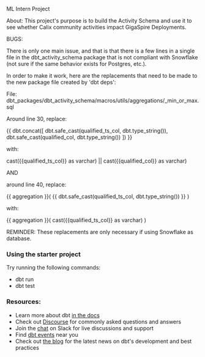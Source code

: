 ML Intern Project

About: This project's purpose is to build the Activity Schema and use it to see whether Calix community activities impact GigaSpire Deployments.

BUGS:

There is only one main issue, and that is that there is a few lines in a single file in the dbt_activity_schema package that is not compliant with Snowflake (not sure if the same behavior exists for Postgres, etc.). 

In order to make it work, here are the replacements that need to be made to the new package file created by 'dbt deps':

File: dbt_packages/dbt_activity_schema/macros/utils/aggregations/_min_or_max.sql

Around line 30, replace:

{{ dbt.concat([
            dbt.safe_cast(qualified_ts_col, dbt.type_string()),
            dbt.safe_cast(qualified_col, dbt.type_string())
]) }}

with:

cast({{qualified_ts_col}} as varchar) || cast({{qualified_col}} as varchar)

AND

around line 40, replace:

{{ aggregation }}( {{ dbt.safe_cast(qualified_ts_col, dbt.type_string()) }} )

with:


{{ aggregation }}( cast({{qualified_ts_col}} as varchar) )


REMINDER: These replacements are only necessary if using Snowflake as database.


### Using the starter project

Try running the following commands:
- dbt run
- dbt test


### Resources:
- Learn more about dbt [in the docs](https://docs.getdbt.com/docs/introduction)
- Check out [Discourse](https://discourse.getdbt.com/) for commonly asked questions and answers
- Join the [chat](https://community.getdbt.com/) on Slack for live discussions and support
- Find [dbt events](https://events.getdbt.com) near you
- Check out [the blog](https://blog.getdbt.com/) for the latest news on dbt's development and best practices
